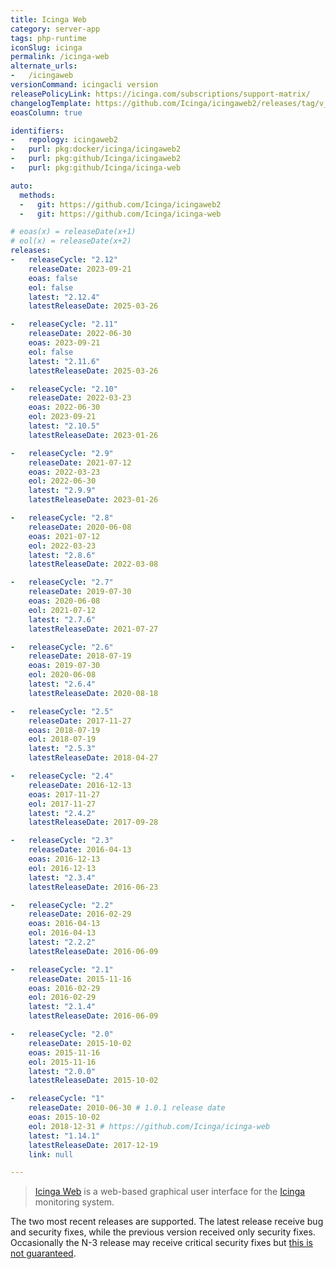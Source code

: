 ```yaml
---
title: Icinga Web
category: server-app
tags: php-runtime
iconSlug: icinga
permalink: /icinga-web
alternate_urls:
-   /icingaweb
versionCommand: icingacli version
releasePolicyLink: https://icinga.com/subscriptions/support-matrix/
changelogTemplate: https://github.com/Icinga/icingaweb2/releases/tag/v__LATEST__/
eoasColumn: true

identifiers:
-   repology: icingaweb2
-   purl: pkg:docker/icinga/icingaweb2
-   purl: pkg:github/Icinga/icingaweb2
-   purl: pkg:github/Icinga/icinga-web

auto:
  methods:
  -   git: https://github.com/Icinga/icingaweb2
  -   git: https://github.com/Icinga/icinga-web

# eoas(x) = releaseDate(x+1)
# eol(x) = releaseDate(x+2)
releases:
-   releaseCycle: "2.12"
    releaseDate: 2023-09-21
    eoas: false
    eol: false
    latest: "2.12.4"
    latestReleaseDate: 2025-03-26

-   releaseCycle: "2.11"
    releaseDate: 2022-06-30
    eoas: 2023-09-21
    eol: false
    latest: "2.11.6"
    latestReleaseDate: 2025-03-26

-   releaseCycle: "2.10"
    releaseDate: 2022-03-23
    eoas: 2022-06-30
    eol: 2023-09-21
    latest: "2.10.5"
    latestReleaseDate: 2023-01-26

-   releaseCycle: "2.9"
    releaseDate: 2021-07-12
    eoas: 2022-03-23
    eol: 2022-06-30
    latest: "2.9.9"
    latestReleaseDate: 2023-01-26

-   releaseCycle: "2.8"
    releaseDate: 2020-06-08
    eoas: 2021-07-12
    eol: 2022-03-23
    latest: "2.8.6"
    latestReleaseDate: 2022-03-08

-   releaseCycle: "2.7"
    releaseDate: 2019-07-30
    eoas: 2020-06-08
    eol: 2021-07-12
    latest: "2.7.6"
    latestReleaseDate: 2021-07-27

-   releaseCycle: "2.6"
    releaseDate: 2018-07-19
    eoas: 2019-07-30
    eol: 2020-06-08
    latest: "2.6.4"
    latestReleaseDate: 2020-08-18

-   releaseCycle: "2.5"
    releaseDate: 2017-11-27
    eoas: 2018-07-19
    eol: 2018-07-19
    latest: "2.5.3"
    latestReleaseDate: 2018-04-27

-   releaseCycle: "2.4"
    releaseDate: 2016-12-13
    eoas: 2017-11-27
    eol: 2017-11-27
    latest: "2.4.2"
    latestReleaseDate: 2017-09-28

-   releaseCycle: "2.3"
    releaseDate: 2016-04-13
    eoas: 2016-12-13
    eol: 2016-12-13
    latest: "2.3.4"
    latestReleaseDate: 2016-06-23

-   releaseCycle: "2.2"
    releaseDate: 2016-02-29
    eoas: 2016-04-13
    eol: 2016-04-13
    latest: "2.2.2"
    latestReleaseDate: 2016-06-09

-   releaseCycle: "2.1"
    releaseDate: 2015-11-16
    eoas: 2016-02-29
    eol: 2016-02-29
    latest: "2.1.4"
    latestReleaseDate: 2016-06-09

-   releaseCycle: "2.0"
    releaseDate: 2015-10-02
    eoas: 2015-11-16
    eol: 2015-11-16
    latest: "2.0.0"
    latestReleaseDate: 2015-10-02

-   releaseCycle: "1"
    releaseDate: 2010-06-30 # 1.0.1 release date
    eoas: 2015-10-02
    eol: 2018-12-31 # https://github.com/Icinga/icinga-web
    latest: "1.14.1"
    latestReleaseDate: 2017-12-19
    link: null

---
```


> [Icinga Web](https://icinga.com/docs/icinga-web/latest/) is a web-based graphical user interface
> for the [Icinga](/icinga) monitoring system.

The two most recent releases are supported. The latest release receive bug and security fixes, while the previous
version received only security fixes. Occasionally the N-3 release may receive critical security fixes but
[this is not guaranteed](https://github.com/Icinga/icingaweb2/blob/main/SECURITY.md).
